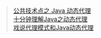 > [公共技术点之 Java 动态代理](http://www.codekk.com/blogs/detail/54cfab086c4761e5001b253d)  
> [十分钟理解Java之动态代理](http://www.jianshu.com/p/cbd58642fc08)  
> [戏说代理模式和Java动态代理](http://www.jianshu.com/p/0d919e54eef0)  

